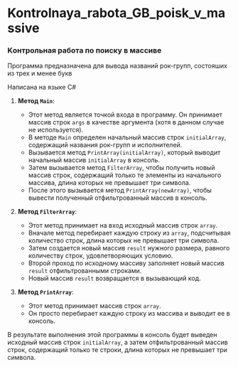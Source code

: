 # Kontrolnaya_rabota_GB_poisk_v_massive
### Kонтрольная работа по поиску в массиве

Программа предназначена для вывода названий рок-групп, состояших из трех и менее букв

Написана на языке C#



1. **Метод `Main`**:
   - Этот метод является точкой входа в программу. Он принимает массив строк `args` в качестве аргумента (хотя в данном случае не используется).
   - В методе `Main` определен начальный массив строк `initialArray`, содержащий названия рок-групп и исполнителей.
   - Вызывается метод `PrintArray(initialArray)`, который выводит начальный массив `initialArray` в консоль.
   - Затем вызывается метод `FilterArray`, чтобы получить новый массив строк, содержащий только те элементы из начального массива, длина которых не превышает три символа.
   - После этого вызывается метод `PrintArray(newArray)`, чтобы вывести полученный отфильтрованный массив в консоль.

2. **Метод `FilterArray`**:
   - Этот метод принимает на вход исходный массив строк `array`.
   - Вначале метод перебирает каждую строку из `array`, подсчитывая количество строк, длина которых не превышает три символа.
   - Затем создается новый массив `result` нужного размера, равного количеству строк, удовлетворяющих условию.
   - Второй проход по исходному массиву заполняет новый массив `result` отфильтрованными строками.
   - Новый массив `result` возвращается в вызывающий код.

3. **Метод `PrintArray`**:
   - Этот метод принимает массив строк `array`.
   - Он просто перебирает каждую строку из массива и выводит ее в консоль.

В результате выполнения этой программы в консоль будет выведен исходный массив строк `initialArray`, а затем отфильтрованный массив строк, содержащий только те строки, длина которых не превышает три символа.